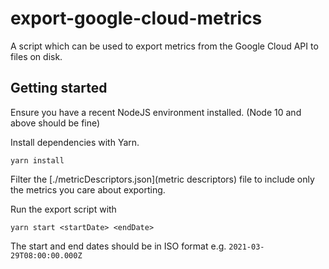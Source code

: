 # export-google-cloud-metrics

A script which can be used to export metrics from the Google Cloud API to files on disk.

## Getting started

Ensure you have a recent NodeJS environment installed. (Node 10 and above should be fine)

Install dependencies with Yarn.
```
yarn install
```

Filter the [./metricDescriptors.json](metric descriptors) file to include only the metrics you care about exporting.

Run the export script with
```
yarn start <startDate> <endDate>
```

The start and end dates should be in ISO format e.g. `2021-03-29T08:00:00.000Z`
